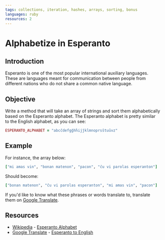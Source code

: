 ```yaml
---
tags: collections, iteration, hashes, arrays, sorting, bonus
languages: ruby
resources: 2
---
```


# Alphabetize in Esperanto

## Introduction

Esperanto is one of the most popular international auxiliary languages. These are languages meant for communication between people from different nations who do not share a common native language.

## Objective

Write a method that will take an array of strings and sort them alphabetically based on the Esperanto alphabet. The Esperanto alphabet is pretty similar to the English alphabet, as you can see:

```ruby
ESPERANTO_ALPHABET = "abcĉdefgĝhĥijĵklmnoprsŝtuŭvz"
```

## Example

For instance, the array below:

```ruby
["mi amas vin", "bonan matenon", "pacon", "ĉu vi parolas esperanton"]
```
Should become:

```ruby
["bonan matenon", "ĉu vi parolas esperanton", "mi amas vin", "pacon"]
```

If you'd like to know what these phrases or words translate to, translate them on [Google Translate](https://translate.google.com/#eo/en/).

## Resources
* [Wikipedia](http://en.wikipedia.org/) - [Esperanto Alphabet](http://en.wikipedia.org/wiki/Esperanto#Alphabet)
* [Google Translate](https://translate.google.com/) - [Esperanto to English](https://translate.google.com/#eo/en/)
